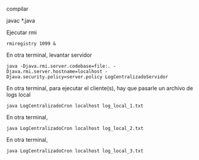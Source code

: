 compilar

javac \*.java

Ejecutar rmi

    rmiregistry 1099 &

En otra terminal, levantar servidor

    java -Djava.rmi.server.codebase=file:. -Djava.rmi.server.hostname=localhost -Djava.security.policy=server.policy LogCentralizadoServidor

En otra terminal, para ejecutar el cliente(s), hay que pasarle un archivo de logs local

    java LogCentralizadoCron localhost log_local_1.txt

En otra terminal,

    java LogCentralizadoCron localhost log_local_2.txt

En otra terminal,

    java LogCentralizadoCron localhost log_local_3.txt
